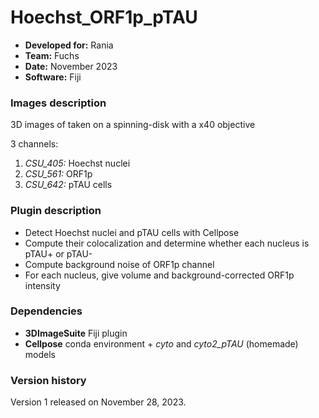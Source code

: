 #  Hoechst_ORF1p_pTAU

* **Developed for:** Rania
* **Team:** Fuchs
* **Date:** November 2023
* **Software:** Fiji

### Images description

3D images of taken on a spinning-disk with a x40 objective

3 channels:
  1. *CSU_405:* Hoechst nuclei
  2. *CSU_561:* ORF1p
  2. *CSU_642:* pTAU cells


### Plugin description

* Detect Hoechst nuclei and pTAU cells with Cellpose
* Compute their colocalization and determine whether each nucleus is pTAU+ or pTAU-
* Compute background noise of ORF1p channel
* For each nucleus, give volume and background-corrected ORF1p intensity

### Dependencies

* **3DImageSuite** Fiji plugin
* **Cellpose** conda environment + *cyto* and *cyto2_pTAU* (homemade) models

### Version history

Version 1 released on November 28, 2023.

